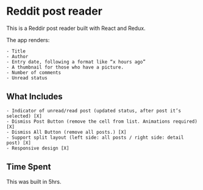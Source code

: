 # Reddit post reader

This is a Reddir post reader built with React and Redux.

The app renders:

    - Title
    - Author
    - Entry date, following a format like “x hours ago” 
    - A thumbnail for those who have a picture.
    - Number of comments
    - Unread status

## What Includes

    - Indicator of unread/read post (updated status, after post it’s selected) [X]
    - Dismiss Post Button (remove the cell from list. Animations required) [X]
    - Dismiss All Button (remove all posts.) [X]
    - Support split layout (left side: all posts / right side: detail post) [X]
    - Responsive design [X]

    
## Time Spent
This was built in 5hrs. 

